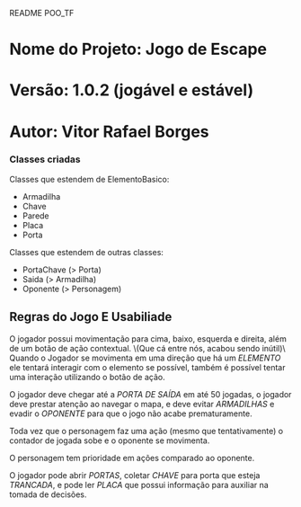 README POO_TF
# Nome do Projeto: Jogo de Escape
# Versão: 1.0.2 (jogável e estável)
# Autor: Vitor Rafael Borges

### Classes criadas

Classes que estendem de ElementoBasico:
- Armadilha
- Chave
- Parede
- Placa
- Porta

Classes que estendem de outras classes:
- PortaChave (> Porta)
- Saida (> Armadilha)
- Oponente (> Personagem)

## Regras do Jogo E Usabiliade

O jogador possui movimentação para cima, baixo, esquerda e direita, além de um botão de ação contextual. \\(Que cá entre nós, acabou sendo inútil)\\
Quando o Jogador se movimenta em uma direção que há um *ELEMENTO* ele tentará interagir com o elemento se possível, também é possível tentar uma interação utilizando o botão de ação.

O jogador deve chegar até a *PORTA DE SAÍDA* em até 50 jogadas, o jogador deve prestar atenção ao navegar o mapa, e deve evitar *ARMADILHAS* e evadir o *OPONENTE* para que o jogo não acabe prematuramente.

Toda vez que o personagem faz uma ação (mesmo que tentativamente) o contador de jogada sobe e o oponente se movimenta.

O personagem tem prioridade em ações comparado ao oponente.

O jogador pode abrir *PORTAS*, coletar *CHAVE* para porta que esteja *TRANCADA*, e pode ler *PLACA* que possui informação para auxiliar na tomada de decisões.
